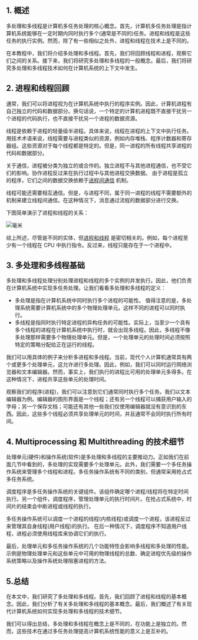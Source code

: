 ## 1. 概述

多处理和多线程是计算机多任务处理的核心概念。首先，计算机多任务处理是指计算机系统能够在一定时期内同时执行多个(通常是不同的)任务。进程和线程是这些任务的执行实例。然而，除了有一些相似之处外，进程和线程在技术上是不同的。

在本教程中，我们将介绍多处理和多线程。首先，我们将回顾线程和进程，观察它们之间的关系。接下来，我们将研究多处理和多线程的一般概念。最后，我们将研究多处理和多线程技术如何在计算机系统的上下文中发生。

## 2. 进程和线程回顾

通常，我们可以将进程视为在计算机系统中执行的程序实例。因此，计算机进程有自己独立的代码和数据部分。换句话说，一个特定的计算机进程既不直接干扰另一个进程的代码执行，也不直接干扰另一个进程的数据资源。

线程是依赖于进程的轻量级半进程。具体来说，线程在进程的上下文中执行任务。用技术术语来说，线程需要与进程类似的资源，例如内存堆栈、程序计数器和寄存器组。这些资源对于每个线程都是特定的。但是，同一进程的所有线程共享进程的代码和数据部分。

关于通信，进程被分类为独立的或合作的。独立进程不与其他进程通信，也不受它们的影响。协作进程反过来在执行过程中与其他进程交换数据。 由于进程是孤立的程序，它们之间的数据交换依赖于[进程间通信](https://www.baeldung.com/cs/inter-process-communication) 机制。

线程可能还需要相互通信。但是，与进程不同，属于同一进程的线程不需要额外的机制来建立线程间通信。在这种情况下，消息通过流程的数据部分进行交换。

下图简单演示了进程和线程的关系：

 

![毫米](https://www.baeldung.com/wp-content/uploads/sites/4/2021/09/mm.png)

综上所述，尽管是不同的实体，但[进程和线程](https://www.baeldung.com/cs/process-vs-thread) 是密切相关的。例如，每个进程至少有一个线程在 CPU 中执行指令。反过来，线程只能存在于一个进程中。

## 3. 多处理和多线程基础

多处理和多线程处理分别处理进程和线程的多个实例的并发执行。因此，他们负责在计算机系统中实现多任务处理。让我们看看多处理和多线程的定义：

-   多处理是指在计算机系统中同时执行多个进程的可能性。 值得注意的是，多处理系统需要计算机系统中的多个物理处理单元。这样不同的进程可以同时执行。
-   多线程是指同时执行特定进程的异构任务的可能性。实际上，当至少一个具有多个线程的进程在计算机系统中执行时，就会出现多线程。因此，多线程不像多处理那样需要多个物理处理单元。但是，一个处理单元的处理时间必须按照特定的策略分配给正在运行的线程。

我们可以用具体的例子来分析多进程和多线程。当前，现代个人计算机通常具有两个或更多个处理单元，这允许进行多处理。因此，例如，我们可以同时运行网络浏览器和文本编辑器。然而，事实上，我们执行的进程比可用的处理单元多得多。在这种情况下，进程共享这些单元的处理时间。

观察我们的程序(进程)，我们可以注意到它们通常同时执行多个任务。我们以文本编辑器为例。编辑器的图形界面是一个线程；还有另一个线程可以捕获用户输入的字母；另一个保存文档；可能还有其他一些我们仅使用编辑器就没有意识到的东西。因此，这些多个线程必须共享处理单元的时间，并且通常不会同时执行所有时间。

## 4. Multiprocessing 和 Multithreading 的技术细节

处理单元(硬件)和操作系统(软件)是多处理和多线程的主要推动力。正如我们在前面几节中看到的，多处理的实现需要多个处理单元。此外，我们需要一个多任务操作系统来管理多个线程和进程。多任务操作系统有不同的类别，但通常采用抢占式多任务系统。

调度程序是多任务操作系统的关键组件。该组件确定哪个进程/线程将在特定时间执行。另一个组件，调度程序，管理处理单元的执行时间片。在抢占式系统中，时间片的结束会中断进程或线程的执行。

多任务操作系统可以调度一个进程的线程(内核线程)或调度一个进程，该进程反过来管理其自身线程(用户线程)的执行。 在后一种情况下，调度程序不知道用户线程，进程必须使用线程库来协调它们的执行。

最后，处理单元和多任务操作系统的几个功能特性会影响多线程和多处理的性能。 示例是物理处理单元和这些单元中可用的物理线程的总数、确定进程优先级的操作系统策略以及操作系统处理阻塞进程的方法。

## 5.总结

在本文中，我们研究了多处理和多线程。首先，我们回顾了进程和线程的基本概念。因此，我们分析了有关多处理和多线程的基本概念。最后，我们概述了有关现代计算机系统如何实现多处理和多线程的技术细节。

我们可以得出总结，多处理和多线程在概念上是不同的，在功能上是独立的。然而，这些技术在通过多任务处理提高计算机系统性能的意义上是互补的。